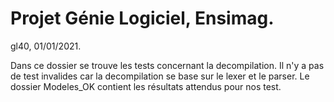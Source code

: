 # Projet Génie Logiciel, Ensimag.
gl40, 01/01/2021.

Dans ce dossier se trouve les tests concernant la decompilation. Il n'y a pas de test invalides car la decompilation se base sur le lexer et le parser. Le dossier Modeles_OK contient les résultats attendus pour nos test.
